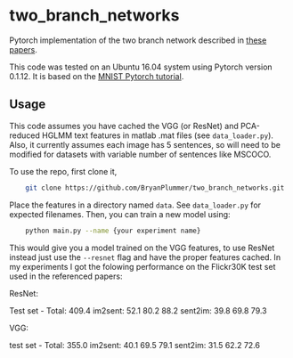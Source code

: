 # two_branch_networks
Pytorch implementation of the two branch network described in [these](http://slazebni.cs.illinois.edu/publications/cvpr16_structure.pdf) [papers](https://arxiv.org/pdf/1704.03470.pdf).

This code was tested on an Ubuntu 16.04 system using Pytorch version 0.1.12.  It is based on the [MNIST Pytorch tutorial](http://pytorch.org/).

## Usage

This code assumes you have cached the VGG (or ResNet) and PCA-reduced HGLMM text features in matlab .mat files (see `data_loader.py`).  Also, it currently assumes each image has 5 sentences, so will need to be modified for datasets with variable number of sentences like MSCOCO.

To use the repo, first clone it,

```sh
    git clone https://github.com/BryanPlummer/two_branch_networks.git
```

Place the features in a directory named `data`. See `data_loader.py` for expected filenames.  Then, you can train a new model using:

```sh
    python main.py --name {your experiment name}
```

This would give you a model trained on the VGG features, to use ResNet instead just use the `--resnet` flag and have the proper features cached.  In my experiments I got the folowing performance on the Flickr30K test set used in the referenced papers:

ResNet:

Test set - Total: 409.4 im2sent: 52.1 80.2 88.2 sent2im: 39.8 69.8 79.3

VGG:

test set - Total: 355.0 im2sent: 40.1 69.5 79.1 sent2im: 31.5 62.2 72.6
